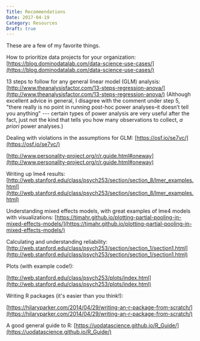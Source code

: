 ```yaml
---
Title: Recommendations
Date: 2017-04-19
Category: Resources
Draft: true
---
```


These are a few of my favorite things. 

How to prioritize data projects for your organization: [https://blog.dominodatalab.com/data-science-use-cases/](https://blog.dominodatalab.com/data-science-use-cases/)

13 steps to follow for any general linear model (GLM) analysis: [http://www.theanalysisfactor.com/13-steps-regression-anova/](http://www.theanalysisfactor.com/13-steps-regression-anova/) (Although excellent advice in general, I disagree with the comment under step 5, "there really is no point in running post-hoc power analyses–it doesn’t tell you anything" --- certain types of power analysis are very useful after the fact, just not the kind that tells you how many observations to collect, *a priori* power analyses.)

Dealing with violations in the assumptions for GLM: [https://osf.io/se7vc/](https://osf.io/se7vc/)

[http://www.personality-project.org/r/r.guide.html#oneway](http://www.personality-project.org/r/r.guide.html#oneway)

Writing up lme4 results: [http://web.stanford.edu/class/psych253/section/section_8/lmer_examples.html](http://web.stanford.edu/class/psych253/section/section_8/lmer_examples.html)

Understanding mixed effects models, with great examples of lme4 models with visualizations: [https://tjmahr.github.io/plotting-partial-pooling-in-mixed-effects-models/](https://tjmahr.github.io/plotting-partial-pooling-in-mixed-effects-models/)

Calculating and understanding reliability: [http://web.stanford.edu/class/psych253/section/section_1/section1.html](http://web.stanford.edu/class/psych253/section/section_1/section1.html)


Plots (with example code!): 

[http://web.stanford.edu/class/psych253/plots/index.html](http://web.stanford.edu/class/psych253/plots/index.html)

Writing R packages (it's easier than you think!):

[https://hilaryparker.com/2014/04/29/writing-an-r-package-from-scratch/](https://hilaryparker.com/2014/04/29/writing-an-r-package-from-scratch/)

A good general guide to R: [https://uodatascience.github.io/R_Guide/](https://uodatascience.github.io/R_Guide/)
